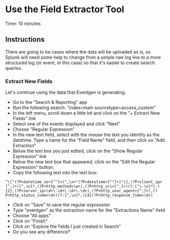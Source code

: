 # Use the Field Extractor Tool
Time: 10 minutes

## Instructions
There are going to be cases where the data will be uploaded as is, so Splunk will need some help to change from a simple raw log line to a more structured log (or event, in this case) so that it's easier to create search queries.

### Extract New Fields
Let's continue using the data that Eventgen is generating.

- Go to the "Search & Reporting" app
- Run the following search: "index=main sourcetype=access_custom"
- In the left menu, scroll down a little bit and click on the "+ Extract New Fields" link
- Select one of the events displayed and click "Next"
- Choose "Regular Expression"
- In the new text field, select with the mouse the text you identify as the datetime. Type a name for the "Field Name" field, and then click on "Add Extraction"
- Below the text box you just edited, click on the "Show Regular Expression" link
- Below the new text box that appeared, click on the "Edit the Regular Expression" button.
- Copy the following text into the text box:

```
^\["(?P<datetime_us>[^"]+)",\s+"(?P<datetime>[^"]+)"\],(?P<client_ip>[^,]+)[^,\n]*,(?P<http_method>\w+),(?P<http_uri>[^,]+)(?:[^\-\n]*\-){2},(?P<server_ip>\d+\.\d+\.\d+\.\d+),(?P<http_user_agent>[^,]+),(?P<http_status_code>\d+)(?:[^,\n]*,){4}(?P<http_response_time>\d+)
```

- Click on "Save" to save the regular expression
- Type "eventgen" as the extraction name for the "Extractions Name" field
- Choose "All apps"
- Click on "Finish"
- Click on "Explore the fields I just created in Search"
- Do you see any difference?
